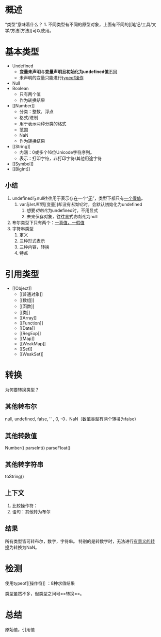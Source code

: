 # 概述
“类型”意味着什么？
	1. 不同类型有不同的原型对象，上面有不同的[[笔记/工具/文学/方法|方法]]可以使用。
# 基本类型
- Undefined
	- **变量未声明**与**变量声明且初始化为undefined值**<u>不同</u>
	- 未声明的变量只能进行<u>typeof操作</u>
- Null
- Boolean
	- 只有两个值
	- 作为转换结果
- [[Number]]
	- 分类：整数，浮点
	- 格式/进制
	- 用于表示两种分类的格式
	- 范围
	- NaN
	- 作为转换结果
- [[String]]
	- 内涵：0或多个16位Unicode字符序列。
	- 表示：打印字符，非打印字符/其他用途字符
- [[Symbol]]
- [[BigInt]] 
## 小结
1. undefined与null往往用于表示存在一个“<u>无</u>”，类型下都只有<u>一个假值</u>。
	1. var与let*声明*[[变量]]却没有*初始化*时，会默认初始化为undefined
		1. 想要*初始化*为undefined时，不用显式
		2. 未来保存对象，往往显式*初始化*为null
2. 布尔类型下只有两个：<u>一真值，一假值</u>
3. 字符串类型
	1. 定义
	2. 三种形式表示
	3. 三种内容，转换
	4. 特点
# 引用类型
- [[Object]] 
	- [[普通对象]] 
	- [[数组]] 
	- [[函数]] 
	- [[类]] 
	- [[Array]] 
	- [[Function]] 
	- [[Date]]
	- [[RegExp]]
	- [[Map]] 
	- [[WeakMap]]
	- [[Set]]
	- [[WeakSet]]
# 转换
为何要转换类型？
## 其他转布尔
null, undefined, false, '' , 0, -0，NaN（数值类型有两个转换为false）
## 其他转数值
Number()
parseInt()
parseFloat()
## 其他转字符串
toString()
## 上下文
1. 比较操作符：
2. 语句：其他转为布尔
## 结果
所有类型皆可转布尔，数字，字符串。
特别的是转数字时，无法进行<u>有意义的转换</u>为转换为NaN。
# 检测
使用typeof[[操作符]] ：8种求值结果

类型虽然不多，但类型之间可==转换==。
# 总结
原始值，引用值